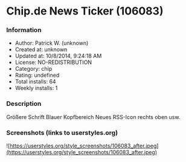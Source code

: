 # Chip.de News Ticker (106083)

### Information
- Author: Patrick W. (unknown)
- Created at: unknown
- Updated at: 10/8/2014, 9:24:18 AM
- License: NO-REDISTRIBUTION
- Category: chip
- Rating: undefined
- Total installs: 64
- Weekly installs: 1


### Description
Größere Schrift
Blauer Kopfbereich
Neues RSS-Icon rechts oben
usw.


### Screenshots (links to userstyles.org)
![https://userstyles.org/style_screenshots/106083_after.jpeg](https://userstyles.org/style_screenshots/106083_after.jpeg)


